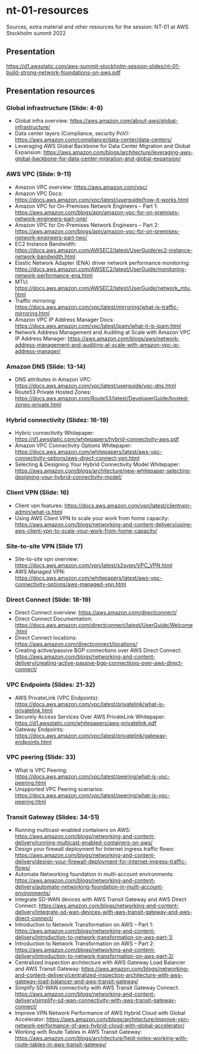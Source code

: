 # nt-01-resources
Sources, extra material and other resources for the session: NT-01 at AWS Stockholm summit 2022


## Presentation
https://d1.awsstatic.com/aws-summit-stockholm-session-slides/nt-01-build-strong-network-foundations-on-aws.pdf

## Presentation resources

### Global infrastructure (Slide: 4-8)
* Global infra overview: https://aws.amazon.com/about-aws/global-infrastructure/ 
* Data center layers (Compliance, security PoV): https://aws.amazon.com/compliance/data-center/data-centers/ 
* Leveraging AWS Global Backbone for Data Center Migration and Global Expansion: https://aws.amazon.com/blogs/architecture/leveraging-aws-global-backbone-for-data-center-migration-and-global-expansion/

### AWS VPC (Slide: 9-11)

* Amazon VPC overview: https://aws.amazon.com/vpc/
* Amazon VPC Docs: https://docs.aws.amazon.com/vpc/latest/userguide/how-it-works.html
* Amazon VPC for On-Premises Network Engineers – Part 1: https://aws.amazon.com/blogs/apn/amazon-vpc-for-on-premises-network-engineers-part-one/
* Amazon VPC for On-Premises Network Engineers – Part 2: https://aws.amazon.com/blogs/apn/amazon-vpc-for-on-premises-network-engineers-part-two/
* EC2 Instance Bandwidth: https://docs.aws.amazon.com/AWSEC2/latest/UserGuide/ec2-instance-network-bandwidth.html 
* Elastic Network Adapter (ENA) driver network performance monitoring: https://docs.aws.amazon.com/AWSEC2/latest/UserGuide/monitoring-network-performance-ena.html
* MTU: https://docs.aws.amazon.com/AWSEC2/latest/UserGuide/network_mtu.html 
* Traffic mirroring: https://docs.aws.amazon.com/vpc/latest/mirroring/what-is-traffic-mirroring.html
* Amazon VPC IP Address Manager Docs: https://docs.aws.amazon.com/vpc/latest/ipam/what-it-is-ipam.html
* Network Address Management and Auditing at Scale with Amazon VPC IP Address Manager: https://aws.amazon.com/blogs/aws/network-address-management-and-auditing-at-scale-with-amazon-vpc-ip-address-manager/

### Amazon DNS (Slide: 13-14)
* DNS attributes in Amazon VPC: https://docs.aws.amazon.com/vpc/latest/userguide/vpc-dns.html
* Route53 Private Hosted Zones: https://docs.aws.amazon.com/Route53/latest/DeveloperGuide/hosted-zones-private.html 

### Hybrid connectivity (Slidez: 16-19)
* Hybric connectivity Whitepaper: https://d1.awsstatic.com/whitepapers/hybrid-connectivity-aws.pdf
* Amazon VPC Connectivity Options Whitepaper: https://docs.aws.amazon.com/whitepapers/latest/aws-vpc-connectivity-options/aws-direct-connect-vpn.html
* Selecting & Designing Your Hybrid Connectivity Model Whitepaper: https://aws.amazon.com/blogs/architecture/new-whitepaper-selecting-designing-your-hybrid-connectivity-model/

### Client VPN (Slide: 16)
* Client vpn features: https://docs.aws.amazon.com/vpn/latest/clientvpn-admin/what-is.html
* Using AWS Client VPN to scale your work from home capacity: https://aws.amazon.com/blogs/networking-and-content-delivery/using-aws-client-vpn-to-scale-your-work-from-home-capacity/

### Site-to-site VPN (Slide 17)
* Site-to-site vpn overview: https://docs.aws.amazon.com/vpn/latest/s2svpn/VPC_VPN.html
* AWS Managed VPN: https://docs.aws.amazon.com/whitepapers/latest/aws-vpc-connectivity-options/aws-managed-vpn.html 

### Direct Connect (Slide: 18-19)
* Direct Connect overview: https://aws.amazon.com/directconnect/
* Direct Connect Documentation: https://docs.aws.amazon.com/directconnect/latest/UserGuide/Welcome.html
* Direct Connect locations: https://aws.amazon.com/directconnect/locations/ 
* Creating active/passive BGP connections over AWS Direct Connect: https://aws.amazon.com/blogs/networking-and-content-delivery/creating-active-passive-bgp-connections-over-aws-direct-connect/

### VPC Endpoints (Slides: 21-32)
* AWS PrivateLink (VPC Endpoints): https://docs.aws.amazon.com/vpc/latest/privatelink/what-is-privatelink.html
* Securely Access Services Over AWS PrivateLink Whitepaper: https://d1.awsstatic.com/whitepapers/aws-privatelink.pdf
* Gateway Endpoints: https://docs.aws.amazon.com/vpc/latest/privatelink/gateway-endpoints.html 

### VPC peering (Slide: 33)
* What is VPC Peering: https://docs.aws.amazon.com/vpc/latest/peering/what-is-vpc-peering.html
* Unspported VPC Peering scenarios: https://docs.aws.amazon.com/vpc/latest/peering/what-is-vpc-peering.html 

### Transit Gateway (Slides: 34-51)
* Running multicast-enabled containers on AWS: https://aws.amazon.com/blogs/networking-and-content-delivery/running-multicast-enabled-containers-on-aws/
* Design your firewall deployment for Internet ingress traffic flows: https://aws.amazon.com/blogs/networking-and-content-delivery/design-your-firewall-deployment-for-internet-ingress-traffic-flows/
* Automate Networking foundation in multi-account environments: https://aws.amazon.com/blogs/networking-and-content-delivery/automate-networking-foundation-in-multi-account-environments/
* Integrate SD-WAN devices with AWS Transit Gateway and AWS Direct Connect: https://aws.amazon.com/blogs/networking-and-content-delivery/integrate-sd-wan-devices-with-aws-transit-gateway-and-aws-direct-connect/
* Introduction to Network Transformation on AWS – Part 1: https://aws.amazon.com/blogs/networking-and-content-delivery/introduction-to-network-transformation-on-aws-part-1/
* Introduction to Network Transformation on AWS – Part 2: https://aws.amazon.com/blogs/networking-and-content-delivery/introduction-to-network-transformation-on-aws-part-2/
* Centralized inspection architecture with AWS Gateway Load Balancer and AWS Transit Gateway: https://aws.amazon.com/blogs/networking-and-content-delivery/centralized-inspection-architecture-with-aws-gateway-load-balancer-and-aws-transit-gateway/
* Simplify SD-WAN connectivity with AWS Transit Gateway Connect: https://aws.amazon.com/blogs/networking-and-content-delivery/simplify-sd-wan-connectivity-with-aws-transit-gateway-connect/
* Improve VPN Network Performance of AWS Hybrid Cloud with Global Accelerator: https://aws.amazon.com/blogs/architecture/improve-vpn-network-performance-of-aws-hybrid-cloud-with-global-accelerator/
* Working with Route Tables in AWS Transit Gateway: https://aws.amazon.com/blogs/architecture/field-notes-working-with-route-tables-in-aws-transit-gateway/






